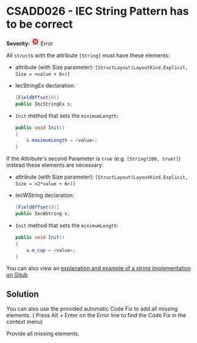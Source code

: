 # CSADD026 - IEC String Pattern has to be correct

**Severity:** ![Error](../images/Error.png) Error

All `struct`s with the attribute `[String]` must have these elements:
* attribute (with Size parameter): `[StructLayout(LayoutKind.Explicit, Size = <value + 6>)]`
* IecStringEx declaration: 
	```c#
	[FieldOffset(0)]
	public IecStringEx s;
	```
* `Init` method that sets the `minimumLength`:
    
    ```c#
	public void Init()
	{
		s.maximumLength = <value>;
    }	
	```

If the Attribute's second Parameter is `true` (e.g. `[String(200, true)]`) instead these elements are necessary:
* attribute (with Size parameter): `[StructLayout(LayoutKind.Explicit, Size = <2*value + 6>)]`
* IecWString declaration: 
	```c#
	[FieldOffset(0)]
	public IecWString s;
	```
* `Init` method that sets the `minimumLength`:
    
    ```c#
	public void Init()
	{
		s.m_cap = <value>;
    }	
	```
	

You can also view an [explanation and example of a string implementation on Gitub](https://github.com/PLCnext/CSharpExamples/blob/master/PLCnext_CSharpExamples/05_IECString/IECString.md)
## Solution

You can also use the provided automatic Code Fix to add all missing elements. ( Press Alt + Enter on the Error line to find the Code Fix in the context menu) 

Provide all missing elements.